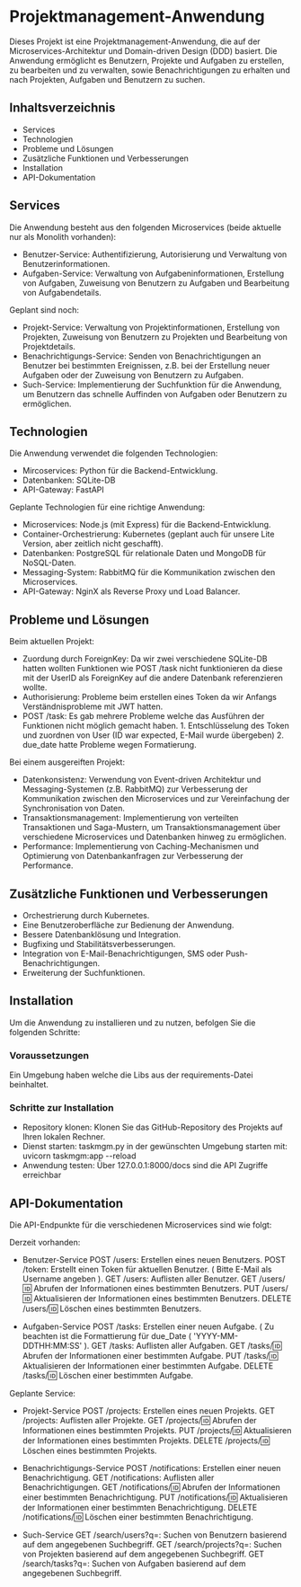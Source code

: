 # Projektmanagement-Anwendung
Dieses Projekt ist eine Projektmanagement-Anwendung, die auf der Microservices-Architektur und Domain-driven Design (DDD) basiert. Die Anwendung ermöglicht es Benutzern, Projekte und Aufgaben zu erstellen, zu bearbeiten und zu verwalten, sowie Benachrichtigungen zu erhalten und nach Projekten, Aufgaben und Benutzern zu suchen.

## Inhaltsverzeichnis
- Services
- Technologien
- Probleme und Lösungen
- Zusätzliche Funktionen und Verbesserungen
- Installation 
- API-Dokumentation

## Services

Die Anwendung besteht aus den folgenden Microservices (beide aktuelle nur als Monolith vorhanden):

- Benutzer-Service: Authentifizierung, Autorisierung und Verwaltung von Benutzerinformationen.
- Aufgaben-Service: Verwaltung von Aufgabeninformationen, Erstellung von Aufgaben, Zuweisung von Benutzern zu Aufgaben und Bearbeitung von Aufgabendetails.

Geplant sind noch: 

- Projekt-Service: Verwaltung von Projektinformationen, Erstellung von Projekten, Zuweisung von Benutzern zu Projekten und Bearbeitung von Projektdetails.
- Benachrichtigungs-Service: Senden von Benachrichtigungen an Benutzer bei bestimmten Ereignissen, z.B. bei der Erstellung neuer Aufgaben oder der Zuweisung von Benutzern zu Aufgaben.
- Such-Service: Implementierung der Suchfunktion für die Anwendung, um Benutzern das schnelle Auffinden von Aufgaben oder Benutzern zu ermöglichen.

## Technologien
Die Anwendung verwendet die folgenden Technologien:

- Mircoservices: Python für die Backend-Entwicklung.
- Datenbanken: SQLite-DB
- API-Gateway: FastAPI

Geplante Technologien für eine richtige Anwendung:

- Microservices: Node.js (mit Express) für die Backend-Entwicklung.
- Container-Orchestrierung: Kubernetes (geplant auch für unsere Lite Version, aber zeitlich nicht geschafft).
- Datenbanken: PostgreSQL für relationale Daten und MongoDB für NoSQL-Daten.
- Messaging-System: RabbitMQ für die Kommunikation zwischen den Microservices.
- API-Gateway: NginX als Reverse Proxy und Load Balancer.

## Probleme und Lösungen

Beim aktuellen Projekt:

- Zuordung durch ForeignKey: Da wir zwei verschiedene SQLite-DB hatten wollten Funktionen wie POST /task nicht funktionieren da diese mit der UserID als ForeignKey auf die andere Datenbank referenzieren wollte.
- Authorisierung: Probleme beim erstellen eines Token da wir Anfangs Verständnisprobleme mit JWT hatten.
- POST /task: Es gab mehrere Probleme welche das Ausführen der Funktionen nicht möglich gemacht haben. 1. Entschlüsselung des Token und zuordnen von User (ID war expected, E-Mail wurde übergeben) 2. due_date hatte Probleme wegen Formatierung.

Bei einem ausgereiften Projekt:

- Datenkonsistenz: Verwendung von Event-driven Architektur und Messaging-Systemen (z.B. RabbitMQ) zur Verbesserung der Kommunikation zwischen den Microservices und zur Vereinfachung der Synchronisation von Daten.
- Transaktionsmanagement: Implementierung von verteilten Transaktionen und Saga-Mustern, um Transaktionsmanagement über verschiedene Microservices und Datenbanken hinweg zu ermöglichen.
- Performance: Implementierung von Caching-Mechanismen und Optimierung von Datenbankanfragen zur Verbesserung der Performance.

## Zusätzliche Funktionen und Verbesserungen

- Orchestrierung durch Kubernetes.
- Eine Benutzeroberfläche zur Bedienung der Anwendung.
- Bessere Datenbanklösung und Integration.
- Bugfixing und Stabilitätsverbesserungen.
- Integration von E-Mail-Benachrichtigungen, SMS oder Push-Benachrichtigungen.
- Erweiterung der Suchfunktionen.

## Installation
Um die Anwendung zu installieren und zu nutzen, befolgen Sie die folgenden Schritte:

### Voraussetzungen

Ein Umgebung haben welche die Libs aus der requirements-Datei beinhaltet.

### Schritte zur Installation

- Repository klonen: Klonen Sie das GitHub-Repository des Projekts auf Ihren lokalen Rechner.
- Dienst starten: taskmgm.py in der gewünschten Umgebung starten mit: uvicorn taskmgm:app --reload 
- Anwendung testen: Über 127.0.0.1:8000/docs sind die API Zugriffe erreichbar 

## API-Dokumentation

Die API-Endpunkte für die verschiedenen Microservices sind wie folgt:

Derzeit vorhanden:

- Benutzer-Service
POST /users: Erstellen eines neuen Benutzers.
POST /token: Erstellt einen Token für aktuellen Benutzer. ( Bitte E-Mail als Username angeben ).
GET /users: Auflisten aller Benutzer.
GET /users/:id: Abrufen der Informationen eines bestimmten Benutzers.
PUT /users/:id: Aktualisieren der Informationen eines bestimmten Benutzers.
DELETE /users/:id: Löschen eines bestimmten Benutzers.

- Aufgaben-Service
POST /tasks: Erstellen einer neuen Aufgabe. ( Zu beachten ist die Formattierung für due_Date ( 'YYYY-MM-DDTHH:MM:SS' ).
GET /tasks: Auflisten aller Aufgaben.
GET /tasks/:id: Abrufen der Informationen einer bestimmten Aufgabe.
PUT /tasks/:id: Aktualisieren der Informationen einer bestimmten Aufgabe.
DELETE /tasks/:id: Löschen einer bestimmten Aufgabe.

Geplante Service:

- Projekt-Service
POST /projects: Erstellen eines neuen Projekts.
GET /projects: Auflisten aller Projekte.
GET /projects/:id: Abrufen der Informationen eines bestimmten Projekts.
PUT /projects/:id: Aktualisieren der Informationen eines bestimmten Projekts.
DELETE /projects/:id: Löschen eines bestimmten Projekts.

- Benachrichtigungs-Service
POST /notifications: Erstellen einer neuen Benachrichtigung.
GET /notifications: Auflisten aller Benachrichtigungen.
GET /notifications/:id: Abrufen der Informationen einer bestimmten Benachrichtigung.
PUT /notifications/:id: Aktualisieren der Informationen einer bestimmten Benachrichtigung.
DELETE /notifications/:id: Löschen einer bestimmten Benachrichtigung.

- Such-Service
GET /search/users?q=<query>: Suchen von Benutzern basierend auf dem angegebenen Suchbegriff.
GET /search/projects?q=<query>: Suchen von Projekten basierend auf dem angegebenen Suchbegriff.
GET /search/tasks?q=<query>: Suchen von Aufgaben basierend auf dem angegebenen Suchbegriff.
